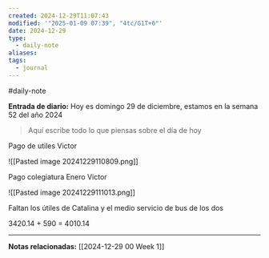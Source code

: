 ```yaml
---
created: 2024-12-29T11:07:43
modified: '"2025-01-09 07:39", "4tc/G1T+6"'
date: 2024-12-29
type:
  - daily-note
aliases: 
tags:
  - journal
---
```

#daily-note 

**Entrada de diario:** 
Hoy es domingo 29 de diciembre, estamos en la semana 52 del año 2024

> Aquí escribe todo lo que piensas sobre el día de hoy

Pago de utiles Victor

![[Pasted image 20241229110809.png]]



Pago colegiatura Enero Victor

![[Pasted image 20241229111013.png]]


Faltan los útiles de Catalina y el medio servicio de bus de los dos

3420.14 + 590 = 4010.14




----
**Notas relacionadas:**
[[2024-12-29 00 Week 1]]
